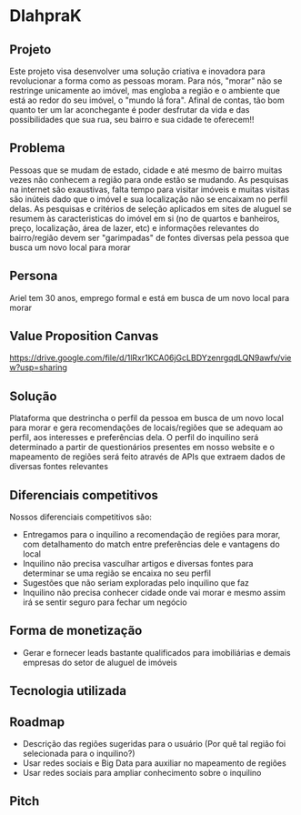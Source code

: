 # DlahpraK

## Projeto
Este projeto visa desenvolver uma solução criativa e inovadora para revolucionar a forma como as pessoas moram. Para nós, "morar" não se restringe unicamente ao imóvel, mas engloba a região e o ambiente que está ao redor do seu imóvel, o "mundo lá fora". Afinal de contas, tão bom quanto ter um lar aconchegante é poder desfrutar da vida e das possibilidades que sua rua, seu bairro e sua cidade te oferecem!! 

## Problema
Pessoas que se mudam de estado, cidade e até mesmo de bairro muitas vezes não conhecem a região para onde estão se mudando. As pesquisas na internet são exaustivas, falta tempo para visitar imóveis e muitas visitas são inúteis dado que o imóvel e sua localização não se encaixam no perfil delas. As pesquisas e critérios de seleção aplicados em sites de aluguel se resumem às caracteristicas do imóvel em si (no de quartos e banheiros, preço, localização, área de lazer, etc) e informações relevantes do bairro/região devem ser "garimpadas" de fontes diversas pela pessoa que busca um novo local para morar

## Persona
Ariel tem 30 anos, emprego formal e está em busca de um novo local para morar

## Value Proposition Canvas
https://drive.google.com/file/d/1lRxr1KCA06jGcLBDYzenrgqdLQN9awfv/view?usp=sharing

## Solução
Plataforma que destrincha o perfil da pessoa em busca de um novo local para morar e gera recomendações de locais/regiões que se adequam ao perfil, aos interesses e preferências dela. O perfil do inquilino será determinado a partir de questionários presentes em nosso website e o mapeamento de regiões será feito através de APIs que extraem dados de diversas fontes relevantes

## Diferenciais competitivos
Nossos diferenciais competitivos são: 
- Entregamos para o inquilino a recomendação de regiões para morar, com detalhamento do match entre preferências dele e vantagens do local
- Inquilino não precisa vasculhar artigos e diversas fontes para determinar se uma região se encaixa no seu perfil
- Sugestões que não seriam exploradas pelo inquilino que faz 
- Inquilino não precisa conhecer cidade onde vai morar e mesmo assim irá se sentir seguro para fechar um negócio

## Forma de monetização
- Gerar e fornecer leads bastante qualificados para imobiliárias e demais empresas do setor de aluguel de imóveis

## Tecnologia utilizada

## Roadmap
- Descrição das regiões sugeridas para o usuário (Por quê tal região foi selecionada para o inquilino?)
- Usar redes sociais e Big Data para auxiliar no mapeamento de regiões
- Usar redes sociais para ampliar conhecimento sobre o inquilino

## Pitch
